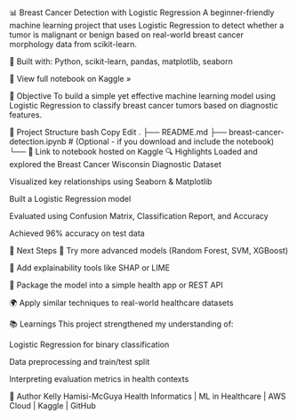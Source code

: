 📊 Breast Cancer Detection with Logistic Regression
A beginner-friendly machine learning project that uses Logistic Regression to detect whether a tumor is malignant or benign based on real-world breast cancer morphology data from scikit-learn.

🧠 Built with: Python, scikit-learn, pandas, matplotlib, seaborn

🔗 View full notebook on Kaggle »

📌 Objective
To build a simple yet effective machine learning model using Logistic Regression to classify breast cancer tumors based on diagnostic features.

📁 Project Structure
bash
Copy
Edit
.
├── README.md
├── breast-cancer-detection.ipynb   # (Optional - if you download and include the notebook)
└── 📎 Link to notebook hosted on Kaggle
🔍 Highlights
Loaded and explored the Breast Cancer Wisconsin Diagnostic Dataset

Visualized key relationships using Seaborn & Matplotlib

Built a Logistic Regression model

Evaluated using Confusion Matrix, Classification Report, and Accuracy

Achieved 96% accuracy on test data

🚀 Next Steps
🔁 Try more advanced models (Random Forest, SVM, XGBoost)

🧠 Add explainability tools like SHAP or LIME

📱 Package the model into a simple health app or REST API

🌍 Apply similar techniques to real-world healthcare datasets

📚 Learnings
This project strengthened my understanding of:

Logistic Regression for binary classification

Data preprocessing and train/test split

Interpreting evaluation metrics in health contexts

🧠 Author
Kelly Hamisi-McGuya
Health Informatics | ML in Healthcare | AWS Cloud | Kaggle | GitHub

